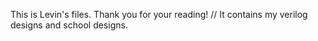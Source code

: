This is Levin's files. Thank you for your reading! 
// It contains my verilog designs and school designs. 
